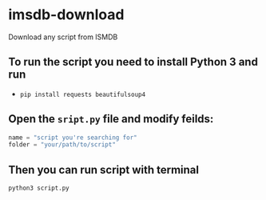 # imsdb-download
Download any script from ISMDB 

## To run the script you need to install Python 3 and run
- `pip install requests beautifulsoup4`
## Open the `sript.py` file and modify feilds:
```python
name = "script you're searching for"
folder = "your/path/to/script"
```

## Then you can run script with terminal
`python3 script.py`
